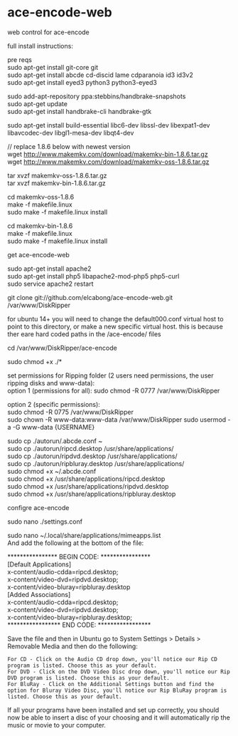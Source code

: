 ace-encode-web
==============

web control for ace-encode

  
full install instructions:

pre reqs  
sudo apt-get install git-core git  
sudo apt-get install abcde cd-discid lame cdparanoia id3 id3v2  
sudo apt-get install eyed3 python3 python3-eyed3  

sudo add-apt-repository ppa:stebbins/handbrake-snapshots  
sudo apt-get update  
sudo apt-get install handbrake-cli handbrake-gtk 

sudo apt-get install build-essential libc6-dev libssl-dev libexpat1-dev libavcodec-dev libgl1-mesa-dev libqt4-dev 

// replace 1.8.6 below with newest version  
wget http://www.makemkv.com/download/makemkv-bin-1.8.6.tar.gz  
wget http://www.makemkv.com/download/makemkv-oss-1.8.6.tar.gz  

tar xvzf makemkv-oss-1.8.6.tar.gz  
tar xvzf makemkv-bin-1.8.6.tar.gz  

cd makemkv-oss-1.8.6  
make -f makefile.linux  
sudo make -f makefile.linux install  

cd makemkv-bin-1.8.6  
make -f makefile.linux  
sudo make -f makefile.linux install  




get ace-encode-web  

sudo apt-get install apache2  
sudo apt-get install php5 libapache2-mod-php5 php5-curl  
sudo service apache2 restart  


git clone git://github.com/elcabong/ace-encode-web.git /var/www/DiskRipper

for ubuntu 14+ you will need to change the default000.conf virtual host to point to this directory, or make a new specific virtual host.  this is because ther eare hard coded paths in the /ace-encode/ files

cd /var/www/DiskRipper/ace-encode  

sudo chmod +x ./*  


set permissions for Ripping folder (2 users need permissions, the user ripping disks and www-data):  
option 1 (permissions for all):
sudo chmod -R 0777 /var/www/DiskRipper 
  
option 2 (specific permissions):  
sudo chmod -R 0775 /var/www/DiskRipper  
sudo chown -R www-data:www-data /var/www/DiskRipper 
sudo usermod -a -G www-data {USERNAME} 



sudo cp ./autorun/.abcde.conf ~  
sudo cp ./autorun/ripcd.desktop /usr/share/applications/  
sudo cp ./autorun/ripdvd.desktop /usr/share/applications/  
sudo cp ./autorun/ripbluray.desktop /usr/share/applications/  
sudo chmod +x ~/.abcde.conf  
sudo chmod +x /usr/share/applications/ripcd.desktop  
sudo chmod +x /usr/share/applications/ripdvd.desktop  
sudo chmod +x /usr/share/applications/ripbluray.desktop  


configre ace-encode  

sudo nano ./settings.conf  

sudo nano ~/.local/share/applications/mimeapps.list  
And add the following at the bottom of the file:  

**************** BEGIN CODE: ****************  
[Default Applications]  
x-content/audio-cdda=ripcd.desktop;  
x-content/video-dvd=ripdvd.desktop;  
x-content/video-bluray=ripbluray.desktop  
[Added Associations]  
x-content/audio-cdda=ripcd.desktop;  
x-content/video-dvd=ripdvd.desktop;  
x-content/video-bluray=ripbluray.desktop;  
***************** END CODE: *****************  

Save the file and then in Ubuntu go to System Settings > Details > Removable Media and then do the following:  

    For CD - Click on the Audio CD drop down, you'll notice our Rip CD program is listed. Choose this as your default.  
    For DVD - Click on the DVD Video Disc drop down, you'll notice our Rip DVD program is listed. Choose this as your default.  
    For BluRay - Click on the Additional Settings button and find the option for Bluray Video Disc, you'll notice our Rip BluRay program is listed. Choose this as your default.  

If all your programs have been installed and set up correctly, you should now be able to insert a disc of your choosing and it will automatically rip the music or movie to your computer.
